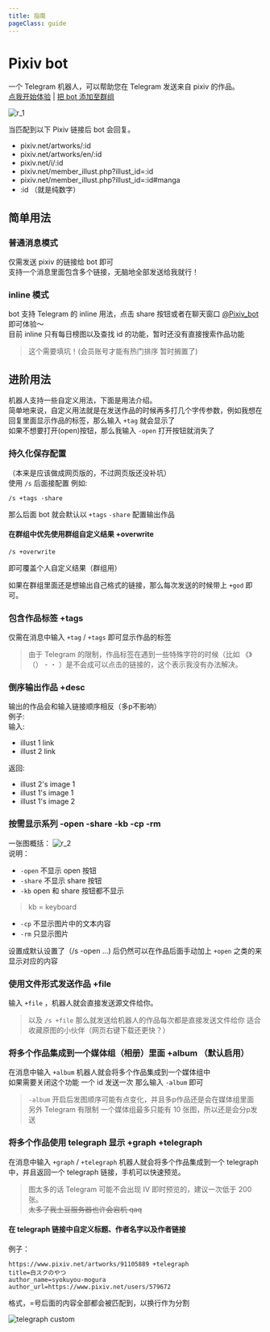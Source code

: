 ```yaml
---
title: 指南
pageClass: guide
---
```

# Pixiv bot
一个 Telegram 机器人，可以帮助您在 Telegram 发送来自 pixiv 的作品。  
[点我开始体验](tg://resolve?domain=pixiv_bot&start=67953985) | [把 bot 添加至群组](tg://resolve?domain=Pixiv_bot&startgroup=s)  

 
![r_1](../img/r_1.jpg)  


当匹配到以下 Pixiv 链接后 bot 会回复。
- pixiv.net/artworks/:id
- pixiv.net/artworks/en/:id
- pixiv.net/i/:id
- pixiv.net/member_illust.php?illust_id=:id
- pixiv.net/member_illust.php?illust_id=:id#manga
- :id （就是纯数字）
## 简单用法
### 普通消息模式
仅需发送 pixiv 的链接给 bot 即可  
支持一个消息里面包含多个链接，无脑地全部发送给我就行！

### inline 模式
bot 支持 Telegram 的 inline 用法，点击 share 按钮或者在聊天窗口 [@Pixiv_bot](https://t.me/Pixiv_bot) 即可体验～  
目前 inline 只有每日榜图以及查找 id 的功能，暂时还没有直接搜索作品功能

> 这个需要填坑！(会员账号才能有热门排序 暂时搁置了)

## 进阶用法
机器人支持一些自定义用法，下面是用法介绍。  
简单地来说，自定义用法就是在发送作品的时候再多打几个字传参数，例如我想在回复里面显示作品的标签，那么输入 `+tag` 就会显示了  
如果不想要打开(open)按钮，那么我输入 `-open` 打开按钮就消失了
### 持久化保存配置
（本来是应该做成网页版的，不过网页版还没补坑）  
使用 `/s` 后面接配置
例如:
```
/s +tags -share
```
那么后面 bot 就会默认以 `+tags` `-share` 配置输出作品  

#### 在群组中优先使用群组自定义结果 +overwrite
```
/s +overwrite
```
即可覆盖个人自定义结果（群组用）

如果在群组里面还是想输出自己格式的链接，那么每次发送的时候带上 `+god` 即可。
### 包含作品标签 +tags
仅需在消息中输入 `+tag` / `+tags` 即可显示作品的标签  
> 由于 Telegram 的限制，作品标签在遇到一些特殊字符的时候（比如 《》（） - ・ ）是不会成可以点击的链接的，这个表示我没有办法解决。   

### 倒序输出作品 +desc
输出的作品会和输入链接顺序相反（多p不影响）  
例子:  
输入:  
- illust 1 link
- illust 2 link

返回:  
- illust 2's image 1
- illust 1's image 1
- illust 1's image 2

### 按需显示系列 -open -share -kb -cp -rm
一张图概括：
![r_2](../img/r_2.jpg)  
说明：  
- `-open` 不显示 open 按钮
- `-share` 不显示 share 按钮
- `-kb` open 和 share 按钮都不显示
> kb = keyboard
- `-cp` 不显示图片中的文本内容
- `-rm` 只显示图片

设置成默认设置了（/s -open ...) 后仍然可以在作品后面手动加上 `+open` 之类的来显示对应的内容
### 使用文件形式发送作品 +file

输入 `+file` ，机器人就会直接发送源文件给你。  
> 以及 `/s +file` 那么就发送给机器人的作品每次都是直接发送文件给你
> 适合收藏原图的小伙伴（网页右键下载还更快？）

### 将多个作品集成到一个媒体组（相册）里面 +album （默认启用）

在消息中输入 `+album` 机器人就会将多个作品集成到一个媒体组中  
如果需要关闭这个功能 一个 id 发送一次 那么输入 `-album` 即可  
> `-album` 开启后发图顺序可能有点变化，并且多p作品还是会在媒体组里面  
> 另外 Telegram 有限制 一个媒体组最多只能有 10 张图，所以还是会分p发送

### 将多个作品使用 telegraph 显示 +graph +telegraph

在消息中输入 `+graph` / `+telegraph` 机器人就会将多个作品集成到一个 telegraph 中，并且返回一个 telegraph 链接，手机可以快速预览。

> 图太多的话 Telegram 可能不会出现 IV 即时预览的，建议一次低于 200 张。  
~~太多了我土豆服务器也许会宕机 qaq~~
#### 在 telegraph 链接中自定义标题、作者名字以及作者链接
例子：

```
https://www.pixiv.net/artworks/91105889 +telegraph
title=白スクのやつ
author_name=syokuyou-mogura
author_url=https://www.pixiv.net/users/579672
```
格式，=号后面的内容全部都会被匹配到，以换行作为分割

![telegraph custom](../img/telegraph-1.jpg)  


